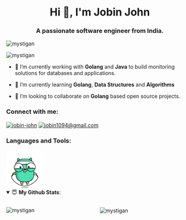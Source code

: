 <!--
### Hi there 👋


**Mystigan/Mystigan** is a ✨ _special_ ✨ repository because its `README.md` (this file) appears on your GitHub profile.

Here are some ideas to get you started:

- 🔭 I’m currently working on ...
- 🌱 I’m currently learning ...
- 👯 I’m looking to collaborate on ...
- 🤔 I’m looking for help with ...
- 💬 Ask me about ...
- 📫 How to reach me: ...
- 😄 Pronouns: ...
- ⚡ Fun fact: ...
-->

<h1 align="center">Hi 👋, I'm Jobin John</h1>
<h3 align="center">A passionate software engineer from India.</h3>

<p align="left"> <img src="https://komarev.com/ghpvc/?username=mystigan" alt="mystigan" /> </p>
<p align="left"> <img src="https://badges.pufler.dev/repos/mystigan" alt="mystigan" /> </p>

- 🔭 I’m currently working with **Golang** and **Java** to build monitoring solutions for databases and applications.

- 🌱 I’m currently learning **Golang**, **Data Structures** and **Algorithms**

- 👯 I’m looking to collaborate on **Golang** based open source projects.

<p align="left">
<h3 align="left">Connect with me:</h3>
<a href="https://linkedin.com/in/jobin-john" target="blank"><img align="center" src="https://cdn.jsdelivr.net/npm/simple-icons@3.0.1/icons/linkedin.svg" alt="jobin-john" height="30" width="40" /></a>
<a href="mailto:jobin1094@gmail.com" target="blank"><img align="center" src="https://cdn.jsdelivr.net/npm/simple-icons@3.0.1/icons/gmail.svg" alt="jobin1094@gmail.com" height="30" width="40" /></a>

</p>

<h3 align="left">Languages and Tools:</h3>

<img src="https://github.com/Mystigan/Mystigan/blob/main/gopher-workout.gif" alt="Golang" width=100 height=100>

<details open>
 <summary> 😇 <b>My Github Stats</b>: </summary>
<br>
<p align = "center">
  <img align="left" src="https://github-readme-stats.vercel.app/api/top-langs/?username=mystigan&layout=compact&theme=dark" alt="mystigan" />
  <img align="center" src="https://github-readme-stats.vercel.app/api?username=mystigan&show_icons=true&theme=radical" alt="mystigan" />
</p>
</details>
